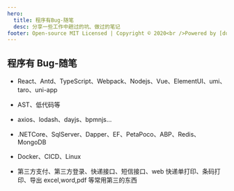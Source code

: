 ```yaml
---
hero:
  title: 程序有Bug-随笔
  desc: 分享一些工作中趟过的坑、做过的笔记
footer: Open-source MIT Licensed | Copyright © 2020<br />Powered by [dumi](https://d.umijs.org)
---
```


## 程序有 Bug-随笔

- React、Antd、TypeScript、Webpack、Nodejs、Vue、ElementUI、umi、taro、uni-app

- AST、低代码等

- axios、lodash、dayjs、bpmnjs...

- .NETCore、SqlServer、Dapper、EF、PetaPoco、ABP、Redis、MongoDB

- Docker、CICD、Linux

- 第三方支付、第三方登录、快递接口、短信接口、web 快递单打印、条码打印、导出 excel,word,pdf 等常用第三的东西

